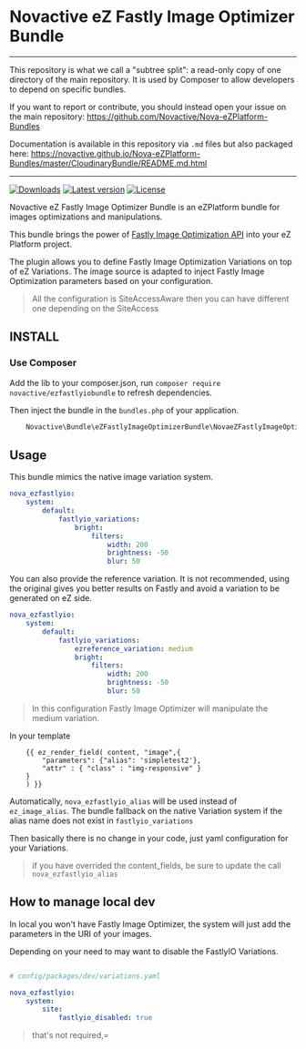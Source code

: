 # Novactive eZ Fastly Image Optimizer Bundle

----

This repository is what we call a "subtree split": a read-only copy of one directory of the main repository. 
It is used by Composer to allow developers to depend on specific bundles.

If you want to report or contribute, you should instead open your issue on the main repository: https://github.com/Novactive/Nova-eZPlatform-Bundles

Documentation is available in this repository via `.md` files but also packaged here: https://novactive.github.io/Nova-eZPlatform-Bundles/master/CloudinaryBundle/README.md.html

----

[![Downloads](https://img.shields.io/packagist/dt/novactive/ezfastlyiobundle.svg?style=flat-square)](https://packagist.org/packages/novactive/ezfastlyiobundle)
[![Latest version](https://img.shields.io/github/release/Novactive/NovaeZFastlyImageOptimizerBundle.svg?style=flat-square)](https://github.com/Novactive/NovaeZFastlyImageOptimizerBundle/releases)
[![License](https://img.shields.io/packagist/l/novactive/ezfastlyiobundle.svg?style=flat-square)](LICENSE)

Novactive eZ Fastly Image Optimizer Bundle is an eZPlatform bundle for images optimizations and manipulations.

This bundle brings the power of [Fastly Image Optimization API](https://docs.fastly.com/en/guides/image-optimization-api) into your eZ Platform project.

The plugin allows you to define Fastly Image Optimization Variations on top of eZ Variations.
The image source is adapted to inject  Fastly Image Optimization parameters based on your configuration.

> All the configuration is SiteAccessAware then you can have different one depending on the SiteAccess

## INSTALL

### Use Composer

Add the lib to your composer.json, run `composer require novactive/ezfastlyiobundle` to refresh dependencies.

Then inject the bundle in the `bundles.php` of your application.

```php
    Novactive\Bundle\eZFastlyImageOptimizerBundle\NovaeZFastlyImageOptimizerBundle::class => [ 'all'=> true ],
```

## Usage

This bundle mimics the native image variation system.

```yaml
nova_ezfastlyio:
    system:
        default:
            fastlyio_variations:
                bright:
                    filters:
                        width: 200
                        brightness: -50
                        blur: 50
```

You can also provide the reference variation.
It is not recommended, using the original gives you better results on Fastly and avoid a variation to be generated on eZ side.

```yaml
nova_ezfastlyio:
    system:
        default:
            fastlyio_variations:
                ezreference_variation: medium
                bright:
                    filters:
                        width: 200
                        brightness: -50
                        blur: 50
```

> In this configuration Fastly Image Optimizer will manipulate the medium variation.


In your template

```twig
    {{ ez_render_field( content, "image",{
        "parameters": {"alias": 'simpletest2'},
        "attr" : { "class" : "img-responsive" }
    }
    ) }}
```

Automatically, `nova_ezfastlyio_alias` will be used instead of `ez_image_alias`.
The bundle fallback on the native Variation system if the alias name does not exist in `fastlyio_variations`

Then basically there is no change in your code, just yaml configuration for your Variations.

> if you have overrided the content_fields, be sure to update the call `nova_ezfastlyio_alias`


## How to manage local dev

In local you won't have Fastly Image Optimizer, the system will just add the parameters in the URI of your images.

Depending on your need to may want to disable the FastlyIO Variations.

```yaml

# config/packages/dev/variations.yaml

nova_ezfastlyio:
    system:
        site:
            fastlyio_disabled: true
```

> that's not required,=
